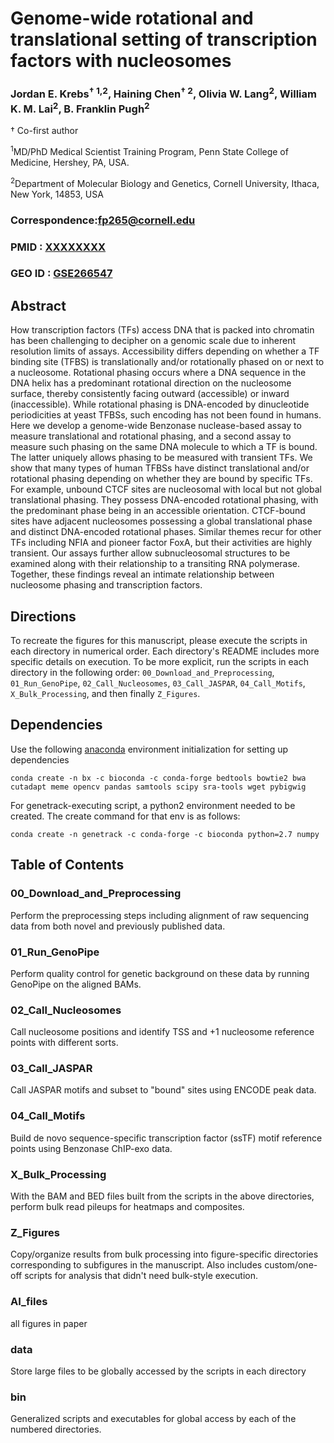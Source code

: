 # Genome-wide rotational and translational setting of transcription factors with nucleosomes

### Jordan E. Krebs<sup>&#x2020; 1,2</sup>, Haining Chen<sup>&#x2020; 2</sup>, Olivia W. Lang<sup>2</sup>, William K. M. Lai<sup>2</sup>, B. Franklin Pugh<sup>2</sup>

&#x2020; Co-first author

<sup>1</sup>MD/PhD Medical Scientist Training Program, Penn State College of Medicine, Hershey, PA, USA.

<sup>2</sup>Department of Molecular Biology and Genetics, Cornell University, Ithaca, New York, 14853, USA

### Correspondence:fp265@cornell.edu

### PMID : [XXXXXXXX](https://pubmed.ncbi.nlm.nih.gov/XXXXXXXX/)
### GEO ID : [GSE266547](https://www.ncbi.nlm.nih.gov/geo/query/acc.cgi?acc=GSE266547)

## Abstract
How transcription factors (TFs) access DNA that is packed into chromatin has been challenging to decipher on a genomic scale due to inherent resolution limits of assays. Accessibility differs depending on whether a TF binding site (TFBS) is translationally and/or rotationally phased on or next to a nucleosome. Rotational phasing occurs where a DNA sequence in the DNA helix has a predominant rotational direction on the nucleosome surface, thereby consistently facing outward (accessible) or inward (inaccessible). While rotational phasing is DNA-encoded by dinucleotide periodicities at yeast TFBSs, such encoding has not been found in humans. Here we develop a genome-wide Benzonase nuclease-based assay to measure translational and rotational phasing, and a second assay to measure such phasing on the same DNA molecule to which a TF is bound. The latter uniquely allows phasing to be measured with transient TFs. We show that many types of human TFBSs have distinct translational and/or rotational phasing depending on whether they are bound by specific TFs. For example, unbound CTCF sites are nucleosomal with local but not global translational phasing. They possess DNA-encoded rotational phasing, with the predominant phase being in an accessible orientation. CTCF-bound sites have adjacent nucleosomes possessing a global translational phase and distinct DNA-encoded rotational phases. Similar themes recur for other TFs including NFIA and pioneer factor FoxA, but their activities are highly transient. Our assays further allow subnucleosomal structures to be examined along with their relationship to a transiting RNA polymerase. Together, these findings reveal an intimate relationship between nucleosome phasing and transcription factors.


## Directions
To recreate the figures for this manuscript, please execute the scripts in each directory in numerical order. Each directory's README includes more specific details on execution. To be more explicit, run the scripts in each directory in the following order: `00_Download_and_Preprocessing`, `01_Run_GenoPipe`, `02_Call_Nucleosomes`, `03_Call_JASPAR`, `04_Call_Motifs`, `X_Bulk_Processing`, and then finally `Z_Figures`.

## Dependencies
Use the following [anaconda](https://anaconda.org/) environment initialization for setting up dependencies

```
conda create -n bx -c bioconda -c conda-forge bedtools bowtie2 bwa cutadapt meme opencv pandas samtools scipy sra-tools wget pybigwig
```

For genetrack-executing script, a python2 environment needed to be created. The create command for that env is as follows:

```
conda create -n genetrack -c conda-forge -c bioconda python=2.7 numpy
```


## Table of Contents

### 00_Download_and_Preprocessing
Perform the preprocessing steps including alignment of raw sequencing data from both novel and previously published data.

### 01_Run_GenoPipe
Perform quality control for genetic background on these data by running GenoPipe on the aligned BAMs.

### 02_Call_Nucleosomes
Call nucleosome positions and identify TSS and +1 nucleosome reference points with different sorts.

### 03_Call_JASPAR
Call JASPAR motifs and subset to "bound" sites using ENCODE peak data.

### 04_Call_Motifs
Build de novo sequence-specific transcription factor (ssTF) motif reference points using Benzonase ChIP-exo data.

### X_Bulk_Processing
With the BAM and BED files built from the scripts in the above directories, perform bulk read pileups for heatmaps and composites.

### Z_Figures
Copy/organize results from bulk processing into figure-specific directories corresponding to subfigures in the manuscript. Also includes custom/one-off scripts for analysis that didn't need bulk-style execution.

### AI_files
all figures in paper

### data
Store large files to be globally accessed by the scripts in each directory

### bin
Generalized scripts and executables for global access by each of the numbered directories.
